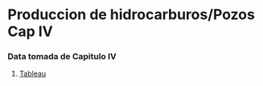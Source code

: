 # Produccion de hidrocarburos/Pozos Cap IV

### Data tomada de Capitulo IV

1. [Tableau](https://martinezmanuelco.github.io/infovis/proyecto_mapaPozos/tableau.html)

